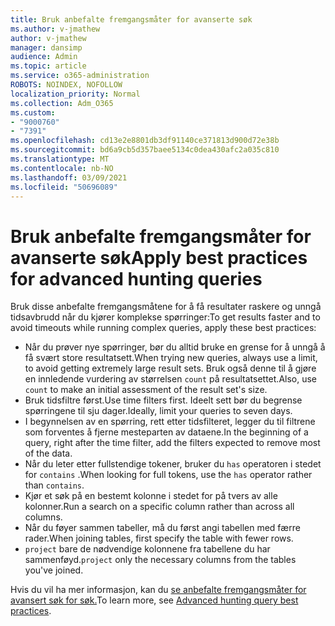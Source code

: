```yaml
---
title: Bruk anbefalte fremgangsmåter for avanserte søk
ms.author: v-jmathew
author: v-jmathew
manager: dansimp
audience: Admin
ms.topic: article
ms.service: o365-administration
ROBOTS: NOINDEX, NOFOLLOW
localization_priority: Normal
ms.collection: Adm_O365
ms.custom:
- "9000760"
- "7391"
ms.openlocfilehash: cd13e2e8801db3df91140ce371813d900d72e38b
ms.sourcegitcommit: bd6a9cb5d357baee5134c0dea430afc2a035c810
ms.translationtype: MT
ms.contentlocale: nb-NO
ms.lasthandoff: 03/09/2021
ms.locfileid: "50696089"
---
```

# <a name="apply-best-practices-for-advanced-hunting-queries"></a><span data-ttu-id="d092a-102">Bruk anbefalte fremgangsmåter for avanserte søk</span><span class="sxs-lookup"><span data-stu-id="d092a-102">Apply best practices for advanced hunting queries</span></span>

<span data-ttu-id="d092a-103">Bruk disse anbefalte fremgangsmåtene for å få resultater raskere og unngå tidsavbrudd når du kjører komplekse spørringer:</span><span class="sxs-lookup"><span data-stu-id="d092a-103">To get results faster and to avoid timeouts while running complex queries, apply these best practices:</span></span>

- <span data-ttu-id="d092a-104">Når du prøver nye spørringer, bør du alltid bruke en grense for å unngå å få svært store resultatsett.</span><span class="sxs-lookup"><span data-stu-id="d092a-104">When trying new queries, always use a limit, to avoid getting extremely large result sets.</span></span> <span data-ttu-id="d092a-105">Bruk også denne til å gjøre en innledende vurdering av størrelsen `count` på resultatsettet.</span><span class="sxs-lookup"><span data-stu-id="d092a-105">Also, use `count` to make an initial assessment of the result set's size.</span></span>
- <span data-ttu-id="d092a-106">Bruk tidsfiltre først.</span><span class="sxs-lookup"><span data-stu-id="d092a-106">Use time filters first.</span></span> <span data-ttu-id="d092a-107">Ideelt sett bør du begrense spørringene til sju dager.</span><span class="sxs-lookup"><span data-stu-id="d092a-107">Ideally, limit your queries to seven days.</span></span>
- <span data-ttu-id="d092a-108">I begynnelsen av en spørring, rett etter tidsfilteret, legger du til filtrene som forventes å fjerne mesteparten av dataene.</span><span class="sxs-lookup"><span data-stu-id="d092a-108">In the beginning of a query, right after the time filter, add the filters expected to remove most of the data.</span></span>
- <span data-ttu-id="d092a-109">Når du leter etter fullstendige tokener, bruker du `has` operatoren i stedet for `contains` .</span><span class="sxs-lookup"><span data-stu-id="d092a-109">When looking for full tokens, use the `has` operator rather than `contains`.</span></span>
- <span data-ttu-id="d092a-110">Kjør et søk på en bestemt kolonne i stedet for på tvers av alle kolonner.</span><span class="sxs-lookup"><span data-stu-id="d092a-110">Run a search on a specific column rather than across all columns.</span></span>
- <span data-ttu-id="d092a-111">Når du føyer sammen tabeller, må du først angi tabellen med færre rader.</span><span class="sxs-lookup"><span data-stu-id="d092a-111">When joining tables, first specify the table with fewer rows.</span></span>
- <span data-ttu-id="d092a-112">`project` bare de nødvendige kolonnene fra tabellene du har sammenføyd.</span><span class="sxs-lookup"><span data-stu-id="d092a-112">`project` only the necessary columns from the tables you've joined.</span></span>

<span data-ttu-id="d092a-113">Hvis du vil ha mer informasjon, kan du [se anbefalte fremgangsmåter for avansert søk for søk.](https://go.microsoft.com/fwlink/?linkid=2144812)</span><span class="sxs-lookup"><span data-stu-id="d092a-113">To learn more, see [Advanced hunting query best practices](https://go.microsoft.com/fwlink/?linkid=2144812).</span></span>
